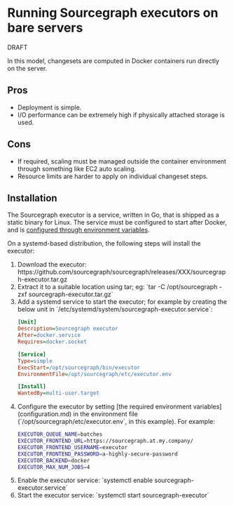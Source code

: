 # Running Sourcegraph executors on bare servers

<style>
@import url(draft.css);
</style>

<div id="draft"><span>DRAFT</span></div>

In this model, changesets are computed in Docker containers run directly on the server.

## Pros

* Deployment is simple.
* I/O performance can be extremely high if physically attached storage is used.

## Cons

* If required, scaling must be managed outside the container environment through something like EC2 auto scaling.
* Resource limits are harder to apply on individual changeset steps.

## Installation

<!--
aharvey: I originally had a few paragraphs on packaged RPM/DEB deployments. I think we might _eventually_ have demand for that because it's easier to manage upgrades, but it's far enough down the road that I don't want to get into it here. What might be a middle ground before that would be shipping AMIs with extremely bare bones Debian images with just Docker and the executor preconfigured in systemd.

For now I've also skipped any mention of Windows or macOS, but there's nothing stopping us from shipping those. (Although it's probably of relatively little use, given the hard Docker requirement; why not just run Linux natively?)
-->

The Sourcegraph executor is a service, written in Go, that is shipped as a static binary for Linux. The service must be configured to start after Docker, and is [configured through environment variables](configuration.md).

On a systemd-based distribution, the following steps will install the executor:

<ol>
<li>Download the executor: https://github.com/sourcegraph/sourcegraph/releases/XXX/sourcegraph-executor.tar.gz

<li>Extract it to a suitable location using tar; eg: `tar -C /opt/sourcegraph -zxf sourcegraph-executor.tar.gz`

<li>Add a systemd service to start the executor; for example by creating the below unit in `/etc/systemd/system/sourcegraph-executor.service`:

```ini
[Unit]
Description=Sourcegraph executor
After=docker.service
Requires=docker.socket

[Service]
Type=simple
ExecStart=/opt/sourcegraph/bin/executor
EnvironmentFile=/opt/sourcegraph/etc/executor.env

[Install]
WantedBy=multi-user.target
```
    
<li>Configure the executor by setting [the required environment variables](configuration.md) in the environment file (`/opt/sourcegraph/etc/executor.env`, in this example). For example:

```bash
EXECUTOR_QUEUE_NAME=batches
EXECUTOR_FRONTEND_URL=https://sourcegraph.at.my.company/
EXECUTOR_FRONTEND_USERNAME=executor
EXECUTOR_FRONTEND_PASSWORD=a-highly-secure-password
EXECUTOR_BACKEND=docker
EXECUTOR_MAX_NUM_JOBS=4
```

<li>Enable the executor service: `systemctl enable sourcegraph-executor.service`

<li>Start the executor service: `systemctl start sourcegraph-executor`
</ol>
